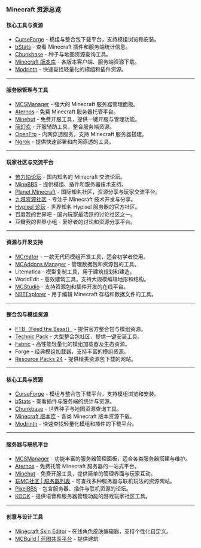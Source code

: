 ### **Minecraft 资源总览**

#### **核心工具与资源**

- [CurseForge](https://www.curseforge.com/minecraft) - 模组与整合包下载平台，支持模组浏览和安装。
- [bStats](https://bstats.org/plugin-list) - 查看 Minecraft 插件和服务端统计信息。
- [Chunkbase](https://www.chunkbase.com/) - 种子与地图资源查询工具。
- [Minecraft 版本库](https://spectrollay.github.io/minecraft_repository/home.html) - 各版本客户端、服务端资源下载。
- [Modrinth](https://modrinth.com/) - 快速查找轻量化的模组和插件资源。

------

#### **服务器管理与工具**

- [MCSManager](https://mcsmanager.com/) - 强大的 Minecraft 服务器管理面板。
- [Aternos](https://aternos.org/addons/) - 免费 Minecraft 服务器托管平台。
- [Minehut](https://minehut.com/) - 免费开服工具，提供一键开服与管理功能。
- [简幻欢](https://sfe.simpfun.cn/introduction/index.html) - 开服辅助工具，整合服务端资源。
- [OpenFrp](https://console.openfrp.net/home/dashboard) - 内网穿透服务，支持 Minecraft 服务器搭建。
- [Ngrok](https://ngrok.com/) - 提供快速部署和内网穿透的工具。

------

#### **玩家社区与交流平台**

- [苦力怕论坛](https://klpbbs.com/) - 国内知名的 Minecraft 交流论坛。
- [MineBBS](https://www.minebbs.com/home/) - 提供模组、插件和服务器技术支持。
- [Planet Minecraft](https://www.planetminecraft.com/) - 国际知名社区，资源分享与玩家交流平台。
- [九域资源社区](https://bbs.mc9y.net/) - 专注于 Minecraft 技术开发与分享。
- [Hypixel 论坛](https://hypixel.net/) - 世界知名 Hypixel 服务器的官方社区。
- 百度我的世界吧 - 国内玩家最活跃的讨论社区之一。
- 豆瓣我的世界小组 - 爱好者的讨论和资源分享平台。

------

#### **资源与开发支持**

- [MCreator](https://mcreator.net/) - 一款无代码模组开发工具，适合初学者使用。
- [MCAddons Manager](https://github.com/) - 管理数据包和资源包的工具。
- Litematica - 模型复制工具，用于建筑规划和建造。
- WorldEdit - 高效建筑工具，支持大规模编辑地形和结构。
- [MCStudio](https://mcstudio.com/) - 支持资源包和插件开发的在线平台。
- [NBTExplorer](https://github.com/jaquadro/NBTExplorer) - 用于编辑 Minecraft 存档和数据文件的工具。

------

#### **整合包与模组资源**

- [FTB（Feed the Beast）](https://feed-the-beast.com/) - 提供官方整合包与模组资源。
- [Technic Pack](https://www.technicpack.net/) - 大型整合包社区，提供一键安装工具。
- [Fabric](https://fabricmc.net/) - 高性能轻量化的模组加载器及生态资源。
- Forge - 经典模组加载器，支持丰富的模组资源。
- [Resource Packs 24](https://resourcepack.net/) - 提供精美资源包下载的网站。

---

#### **核心工具与资源**

- [CurseForge](https://www.curseforge.com/minecraft) - 模组与整合包下载平台，支持模组浏览和安装。
- [bStats](https://bstats.org/plugin-list) - 查看插件与服务端的统计与资源。
- [Chunkbase](https://www.chunkbase.com/) - 世界种子与地图资源查询工具。
- [Minecraft 版本库](https://spectrollay.github.io/minecraft_repository/home.html) - 各类 Minecraft 版本资源下载。
- [Modrinth](https://modrinth.com/) - 快速查找轻量化模组和插件的下载平台。

------

#### **服务器与联机平台**

- [MCSManager](https://mcsmanager.com/) - 功能丰富的服务器管理面板，适合各类服务器搭建与维护。
- [Aternos](https://aternos.org/addons/) - 免费托管 Minecraft 服务器的一站式平台。
- [Minehut](https://minehut.com/) - 免费开服工具，提供简单的管理界面与玩家互动。
- [玩MC社区 | 服务器列表](https://play.mcmod.cn/) - 可查找多种服务器与联机玩法的资源网站。
- [PixelBBS](https://www.pixelbbs.cn/) - 包含服务器、插件与联机资源的论坛。
- [KOOK](https://www.kookapp.cn/app/discover?t=1714022584021) - 提供语音和服务器管理功能的游戏玩家社区工具。

------

#### **创意与设计工具**

- [Minecraft Skin Editor](https://minecraft.novaskin.me/) - 在线角色皮肤编辑器，支持个性化自定义。
- [MCBuild | 蓝图共享平台](https://mcbuild.com/) - 提供建筑
